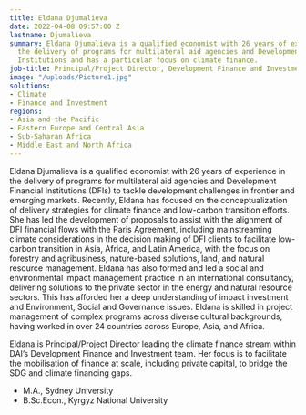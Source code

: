 ```yaml
---
title: Eldana Djumalieva
date: 2022-04-08 09:57:00 Z
lastname: Djumalieva
summary: Eldana Djumalieva is a qualified economist with 26 years of experience in
  the delivery of programs for multilateral aid agencies and Development Financial
  Institutions and has a particular focus on climate finance.
job-title: Principal/Project Director, Development Finance and Investment
image: "/uploads/Picture1.jpg"
solutions:
- Climate
- Finance and Investment
regions:
- Asia and the Pacific
- Eastern Europe and Central Asia
- Sub-Saharan Africa
- Middle East and North Africa
---
```


Eldana Djumalieva is a qualified economist with 26 years of experience in the delivery of programs for multilateral aid agencies and Development Financial Institutions (DFIs) to tackle development challenges in frontier and emerging markets. Recently, Eldana has focused on the conceptualization of delivery strategies for climate finance and low-carbon transition efforts. She has led the development of proposals to assist with the alignment of DFI financial flows with the Paris Agreement, including mainstreaming climate considerations in the decision making of DFI clients to facilitate low-carbon transition in Asia, Africa, and Latin America, with the focus on forestry and agribusiness, nature-based solutions, land, and natural resource management. Eldana has also formed and led a social and environmental impact management practice in an international consultancy, delivering solutions to the private sector in the energy and natural resource sectors. This has afforded her a deep understanding of impact investment and Environment, Social and Governance issues. Eldana is skilled in project management of complex programs across diverse cultural backgrounds, having worked in over 24 countries across Europe, Asia, and Africa.

Eldana is Principal/Project Director leading the climate finance stream within DAI’s Development Finance and Investment team. Her focus is to facilitate the mobilisation of finance at scale, including private capital, to bridge the SDG and climate financing gaps.

* M.A., Sydney University
* B.Sc.Econ., Kyrgyz National University
